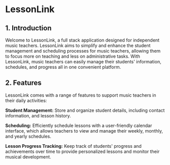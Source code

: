 # LessonLink

## 1. Introduction
Welcome to LessonLink, a full stack application designed for independent music teachers. LessonLink aims to simplify and enhance the student management and scheduling processes for music teachers, allowing them to focus more on teaching and less on administrative tasks. With LessonLink, music teachers can easily manage their students' information, schedules, and progress all in one convenient platform.

## 2. Features
LessonLink comes with a range of features to support music teachers in their daily activities:

**Student Management:** Store and organize student details, including contact information, and lesson history.

**Scheduling:** Efficiently schedule lessons with a user-friendly calendar interface, which allows teachers to view and manage their weekly, monthly, and yearly schedules.

**Lesson Progress Tracking:** Keep track of students' progress and achievements over time to provide personalized lessons and monitor their musical development.

